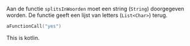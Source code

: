 Aan de functie `splitsInWoorden` moet een string (`String`) doorgegeven worden.
De functie geeft een lijst van letters (`List<Char>`) terug.

```kotlin
aFunctionCall("yes")
```

This is kotlin.
